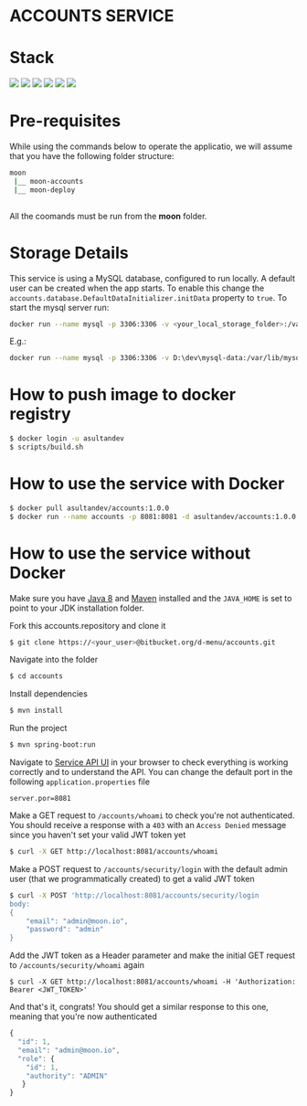 # ACCOUNTS SERVICE 

# Stack

![](https://img.shields.io/badge/java_11-✓-blue.svg)
![](https://img.shields.io/badge/spring_boot-✓-blue.svg)
![](https://img.shields.io/badge/spring_security-✓-blue.svg)
![](https://img.shields.io/badge/mysql-✓-blue.svg)
![](https://img.shields.io/badge/jwt-✓-blue.svg)
![](https://img.shields.io/badge/swagger_2-✓-blue.svg)

# Pre-requisites
While using the commands below to operate the applicatio, we will assume that you have the following folder structure:
```sh
moon
 |__ moon-accounts
 |__ moon-deploy
 
```
All the coomands must be run from the **moon** folder.

# Storage Details
This service is using a MySQL database, configured to run locally. A default user can be created when the app starts. 
To enable this change the `accounts.database.DefaultDataInitializer.initData` property to `true`.
To start the mysql server run:
```sh
docker run --name mysql -p 3306:3306 -v <your_local_storage_folder>:/var/lib/mysql -e MYSQL_ALLOW_EMPTY_PASSWORD=1 -d mysql
```
E.g.:
```sh
docker run --name mysql -p 3306:3306 -v D:\dev\mysql-data:/var/lib/mysql -e MYSQL_ALLOW_EMPTY_PASSWORD=1 -d mysql
```

# How to push image to docker registry

```sh
$ docker login -u asultandev
$ scripts/build.sh
```

# How to use the service with Docker

```sh
$ docker pull asultandev/accounts:1.0.0
$ docker run --name accounts -p 8081:8081 -d asultandev/accounts:1.0.0
```

# How to use the service without Docker

Make sure you have [Java 8](https://www.java.com/download/) and [Maven](https://maven.apache.org) installed and the `JAVA_HOME` is set to point to your JDK installation folder.

Fork this accounts.repository and clone it
```sh
$ git clone https://<your_user>@bitbucket.org/d-menu/accounts.git
```

Navigate into the folder  
```sh
$ cd accounts
```

Install dependencies
```sh
$ mvn install
```

Run the project
```sh
$ mvn spring-boot:run
```

Navigate to [Service API UI](http://localhost:8081/accounts) in your browser to check everything is working correctly and to understand the API. You can change the default port in the following `application.properties` file
```
server.por=8081
```

Make a GET request to `/accounts/whoami` to check you're not authenticated. You should receive a response with a `403` with an `Access Denied` message since you haven't set your valid JWT token yet
```sh
$ curl -X GET http://localhost:8081/accounts/whoami
```

Make a POST request to `/accounts/security/login` with the default admin user (that we programmatically created) to get a valid JWT token
```sh
$ curl -X POST 'http://localhost:8081/accounts/security/login
body: 
{
    "email": "admin@moon.io",
    "password": "admin"
}

```
Add the JWT token as a Header parameter and make the initial GET request to `/accounts/security/whoami` again
```
$ curl -X GET http://localhost:8081/accounts/whoami -H 'Authorization: Bearer <JWT_TOKEN>'
```

And that's it, congrats! You should get a similar response to this one, meaning that you're now authenticated
```javascript
{
  "id": 1,
  "email": "admin@moon.io",
  "role": {
    "id": 1,
    "authority": "ADMIN"    
   }
}
```
